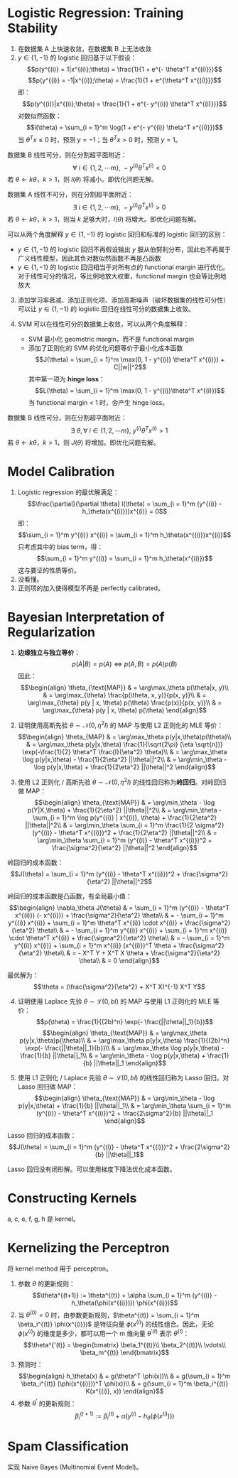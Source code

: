 # Logistic Regression: Training Stability
1. 在数据集 A 上快速收敛，在数据集 B 上无法收敛
2. $y \in \{1, -1\}$ 的 logistic 回归基于以下假设：
$$p(y^{(i)} = 1|x^{(i)};\theta) = \frac{1}{1 + e^{- \theta^T x^{(i)}}}$$
$$p(y^{(i)} = -1|x^{(i)};\theta) = \frac{1}{1 + e^{\theta^T x^{(i)}}}$$
即：
$$p(y^{(i)}|x^{(i)};\theta) = \frac{1}{1 + e^{- y^{(i)} \theta^T x^{(i)}}}$$
对数似然函数：
$$l(\theta) = \sum_{i = 1}^m \log(1 + e^{- y^{(i)} \theta^T x^{(i)}})$$
当 $\theta^T x \leq 0$ 时，预测 $y = -1$；当 $\theta^T x > 0$ 时，预测 $y = 1$。

数据集 B 线性可分，则在分割超平面附近：
$$\forall \ i \in \{1, 2, \cdots m\}, \ - y^{(i)} \theta^T x^{(i)} < 0$$
若 $\theta \leftarrow k \theta$，$k > 1$，则 $l(\theta)$ 将减小。即优化问题无解。

数据集 A 线性不可分，则在分割超平面附近：
$$\exists \ i \in \{1, 2, \cdots m\}, \ - y^{(i)} \theta^T x^{(i)} > 0$$
若 $\theta \leftarrow k \theta$，$k > 1$，则当 $k$ 足够大时，$l(\theta)$ 将增大。即优化问题有解。

可以从两个角度解释 $y \in \{1, -1\}$ 的 logistic 回归和标准的 logistic 回归的区别：
- $y \in \{1, -1\}$ 的 logistic 回归不再假设输出 $y$ 服从伯努利分布，因此也不再属于广义线性模型，因此其负对数似然函数不再是凸函数
- $y \in \{1, -1\}$ 的 logistic 回归相当于对所有点的 functional margin 进行优化。对于线性可分的情况，等比例地放大权重，functional margin 也会等比例地放大

3. 添加学习率衰减、添加正则化项、添加高斯噪声（破坏数据集的线性可分性）可以让 $y \in \{1, -1\}$ 的 logistic 回归在线性可分的数据集上收敛。

4. SVM 可以在线性可分的数据集上收敛，可以从两个角度解释：
	- SVM 最小化 geometric margin，而不是 functional margin
	- 添加了正则化的 SVM 的优化问题等价于最小化成本函数
$$J(\theta) = \sum_{i = 1}^m \max(0, 1 - y^{(i)} \theta^T x^{(i)}) + C||w||^2$$
其中第一项为 **hinge loss**：
$$L(\theta) = \sum_{i = 1}^m \max(0, 1 - y^{(i)}\theta^T x^{(i)})$$
当 functional margin < 1 时，会产生 hinge loss。

数据集 B 线性可分，则在分割超平面附近：
$$\exists \ \theta, \forall \ i \in \{1, 2, \cdots m\}, \ y^{(i)} \theta^T x^{(i)} > 1$$
若 $\theta \leftarrow k \theta$，$k > 1$，则 $J(\theta)$ 将增加。即优化问题有解。

# Model Calibration
1. Logistic regression 的最优解满足：
$$\frac{\partial}{\partial \theta} l(\theta) = \sum_{i = 1}^m (y^{(i)} - h_\theta(x^{(i)}))x^{(i)} = 0$$
即：
$$\sum_{i = 1}^m y^{(i)} x^{(i)} = \sum_{i = 1}^m h_\theta(x^{(i)})x^{(i)}$$
只考虑其中的 bias term，得：
$$\sum_{i = 1}^m y^{(i)} = \sum_{i = 1}^m h_\theta(x^{(i)})$$
这与要证的性质等价。
2. 没看懂。
3. 正则项的加入使得模型不再是 perfectly calibrated。

# Bayesian Interpretation of Regularization
1. **边缘独立与独立等价**：
$$p(A | B) = p(A) \iff p(A, B) = p(A) p(B)$$
因此：
$$\begin{align}
\theta_{\text{MAP}} & = \arg\max_\theta p(\theta|x, y)\\
& = \arg\max_{\theta} \frac{p(\theta, x, y)}{p(x, y)}\\
& = \arg\max_{\theta} p(y | x, \theta) p(\theta) \frac{p(x)}{p(x, y)}\\
& = \arg\max_{\theta} p(y | x, \theta) p(\theta)
\end{align}$$

2. 证明使用高斯先验 $\theta \sim \mathcal{N}(0, \eta^2I)$ 的 MAP 与使用 L2 正则化的 MLE 等价：
$$\begin{align}
\theta_{MAP} & = \arg\max_\theta p(y|x,\theta)p(\theta)\\
& = \arg\max_\theta p(y|x,\theta) \frac{1}{\sqrt{2\pi} (\eta \sqrt{n})} \exp(-\frac{1}{2} \theta^T \frac{I}{\eta^2} \theta)\\
& = \arg\max_\theta \log p(y|x,\theta) - \frac{1}{2\eta^2} ||\theta||^2\\
& = \arg\min_\theta - \log p(y|x,\theta) + \frac{1}{2\eta^2} ||\theta||^2
\end{align}$$

3. 使用 L2 正则化 / 高斯先验 $\theta \sim \mathcal{N}(0, \eta^2I)$ 的线性回归称为**岭回归**。对岭回归做 MAP：
$$\begin{align}
\theta_{\text{MAP}} & = \arg\min_\theta - \log p(Y|X,\theta) + \frac{1}{2\eta^2} ||\theta||^2\\
& = \arg\min_\theta - \sum_{i = 1}^m \log p(y^{(i)} | x^{(i)}, \theta) + \frac{1}{2\eta^2} ||\theta||^2\\
& = \arg\min_\theta \sum_{i = 1}^m \frac{1}{2 \sigma^2} (y^{(i)} - \theta^T x^{(i)})^2 + \frac{1}{2\eta^2} ||\theta||^2\\
& = \arg\min_\theta \sum_{i = 1}^m (y^{(i)} - \theta^T x^{(i)})^2 + \frac{\sigma^2}{\eta^2} ||\theta||^2
\end{align}$$

岭回归的成本函数：
$$J(\theta) = \sum_{i = 1}^m (y^{(i)} - \theta^T x^{(i)})^2 + \frac{\sigma^2}{\eta^2} ||\theta||^2$$

岭回归的成本函数是凸函数，有全局最小值：
$$\begin{align}
\nabla_\theta J(\theta) & = \sum_{i = 1}^m (y^{(i)} - \theta^T x^{(i)}) (- x^{(i)}) + \frac{\sigma^2}{\eta^2} \theta\\
& = - \sum_{i = 1}^m y^{(i)} x^{(i)} + \sum_{i = 1}^m \theta^T x^{(i)} \cdot x^{(i)} + \frac{\sigma^2}{\eta^2} \theta\\
& = - \sum_{i = 1}^m y^{(i)} x^{(i)} + \sum_{i = 1}^m x^{(i)} \cdot \theta^T x^{(i)} + \frac{\sigma^2}{\eta^2} \theta\\
& = - \sum_{i = 1}^m y^{(i)} x^{(i)} + \sum_{i = 1}^m x^{(i)} (x^{(i)})^T \theta + \frac{\sigma^2}{\eta^2} \theta\\
& = - X^T Y + X^T X \theta + \frac{\sigma^2}{\eta^2} \theta\\
& = 0
\end{align}$$

最优解为：
$$\theta = (\frac{\sigma^2}{\eta^2} + X^T X)^{-1} X^T Y$$

4. 证明使用 Laplace 先验 $\theta \sim \mathcal{L}(0, bI)$ 的 MAP 与使用 L1 正则化的 MLE 等价：
$$p(\theta) = \frac{1}{(2b)^n} \exp(- \frac{||\theta||_1}{b})$$
$$\begin{align}
\theta_{\text{MAP}} & = \arg\max_\theta p(y|x,\theta)p(\theta)\\
& = \arg\max_\theta p(y|x,\theta) \frac{1}{(2b)^n} \exp(- \frac{||\theta||_1}{b})\\
& = \arg\max_\theta \log p(y|x,\theta) - \frac{1}{b} ||\theta||_1\\
& = \arg\min_\theta - \log p(y|x,\theta) + \frac{1}{b} ||\theta||_1
\end{align}$$

5. 使用 L1 正则化 / Laplace 先验 $\theta \sim \mathcal{L}(0, bI)$ 的线性回归称为 Lasso 回归。对 Lasso 回归做 MAP：
$$\begin{align}
\theta_{\text{MAP}} & = \arg\min_\theta - \log p(y|x,\theta) + \frac{1}{b} ||\theta||_1\\
& = \arg\min_\theta \sum_{i = 1}^m (y^{(i)} - \theta^T x^{(i)})^2 + \frac{2\sigma^2}{b} ||\theta||_1
\end{align}$$

Lasso 回归的成本函数：
$$J(\theta) = \sum_{i = 1}^m (y^{(i)} - \theta^T x^{(i)})^2 + \frac{2\sigma^2}{b} ||\theta||_1$$

Lasso 回归没有闭形解。可以使用梯度下降法优化成本函数。

# Constructing Kernels
a, c, e, f, g, h 是 kernel。

# Kernelizing the Perceptron
将 kernel method 用于 perceptron。
1. 参数 $\theta$ 的更新规则：
$$\theta^{(t+1)} := \theta^{(t)} + \alpha \sum_{i = 1}^m (y^{(i)} - h_\theta(\phi(x^{(i)}))) \phi(x^{(i)})$$
3. 当 $\theta^{(0)} = 0$ 时，由参数更新规则，$\theta^{(t)} = \sum_{i = 1}^m \beta_i^{(t)} \phi(x^{(i)})$ 是特征向量 $\phi(x^{(i)})$ 的线性组合。因此，无论 $\phi(x^{(i)})$ 的维度是多少，都可以用一个 m 维向量 $\theta^{'(t)}$ 表示 $\theta^{(t)}$：
$$\theta^{'(t)} = \begin{bmatrix} 
\beta_1^{(t)}\\
\beta_2^{(t)}\\
\vdots\\
\beta_m^{(t)}
\end{bmatrix}$$
2. 预测时：
$$\begin{align}
h_\theta(x) & = g(\theta^T \phi(x))\\
& = g(\sum_{i = 1}^m \beta_i^{(t)} (\phi(x^{(i)}))^T \phi(x))\\
& = g(\sum_{i = 1}^m \beta_i^{(t)} K(x^{(i)}, x))
\end{align}$$
3. 参数 $\theta^{'}$ 的更新规则：
$$\beta^{(t+1)}_i := \beta^{(t)}_i + \alpha (y^{(i)} - h_\theta(\phi(x^{(i)})))$$

# Spam Classification
实现 Naive Bayes (Multinomial Event Model)。
















